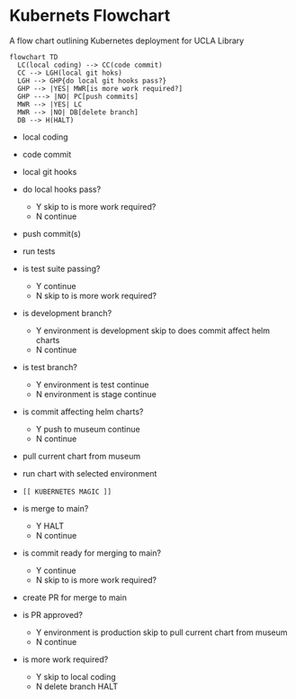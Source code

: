 # Kubernets Flowchart

A flow chart outlining Kubernetes deployment for UCLA Library

```mermaid
flowchart TD
  LC(local coding) --> CC(code commit)
  CC --> LGH(local git hoks)
  LGH --> GHP{do local git hooks pass?}
  GHP --> |YES| MWR[is more work required?]
  GHP ---> |NO| PC[push commits]
  MWR --> |YES| LC
  MWR --> |NO| DB[delete branch]
  DB --> H(HALT)
```

- local coding

- code commit

- local git hooks

- do local hooks pass?
  - Y skip to is more work required?
  - N continue

- push commit(s)

- run tests

- is test suite passing?
  - Y continue
  - N skip to is more work required?

- is development branch?
  - Y environment is development
      skip to does commit affect helm charts
  - N continue

- is test branch?
  - Y environment is test
      continue
  - N environment is stage
      continue

- is commit affecting helm charts?
  - Y push to museum
      continue
  - N continue

- pull current chart from museum

- run chart with selected environment

- `[[ KUBERNETES MAGIC ]]`

- is merge to main?
  - Y HALT
  - N continue

- is commit ready for merging to main?
  - Y continue
  - N skip to is more work required?

- create PR for merge to main

- is PR approved?
  - Y environment is production
      skip to pull current chart from museum
  - N continue

- is more work required?
  - Y skip to local coding
  - N delete branch
      HALT

